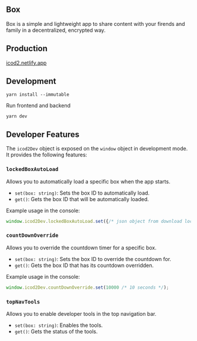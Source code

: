 ## Box

Box is a simple and lightweight app to share content with your firends and family in a decentralized, encrypted way.

## Production

[icod2.netlify.app](https://icod2.netlify.app)

## Development

```
yarn install --immutable
```

Run frontend and backend
```
yarn dev
```

## Developer Features

The `icod2Dev` object is exposed on the `window` object in development mode. It provides the following features:

### `lockedBoxAutoLoad`

Allows you to automatically load a specific box when the app starts.

*   `set(box: string)`: Sets the box ID to automatically load.
*   `get()`: Gets the box ID that will be automatically loaded.

Example usage in the console:

```javascript
window.icod2Dev.lockedBoxAutoLoad.set({/* json object from download locked box file */});
```

### `countDownOverride`

Allows you to override the countdown timer for a specific box.

*   `set(box: string)`: Sets the box ID to override the countdown for.
*   `get()`: Gets the box ID that has its countdown overridden.

Example usage in the console:

```javascript
window.icod2Dev.countDownOverride.set(10000 /* 10 seconds */);
```

### `topNavTools`

Allows you to enable developer tools in the top navigation bar.

*   `set(box: string)`: Enables the tools.
*   `get()`: Gets the status of the tools.
